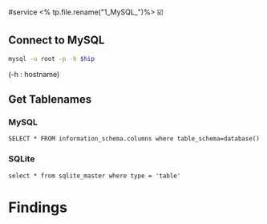 #service 
<% tp.file.rename("1_MySQL_")%>
☑️

## Connect to MySQL
```bash
mysql -u root -p -h $hip
```
(-h : hostname)

## Get Tablenames
### MySQL
```
SELECT * FROM information_schema.columns where table_schema=database()
```
### SQLite
```
select * from sqlite_master where type = 'table'
```


# Findings
